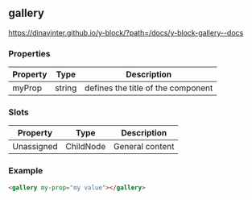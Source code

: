 ## gallery

https://dinavinter.github.io/y-block/?path=/docs/y-block-gallery--docs

### Properties

| Property | Type   | Description                        |
|----------|--------|------------------------------------|
| myProp   | string | defines the title of the component |

### Slots

| Property   | Type      | Description     |
|------------|-----------|-----------------|
| Unassigned | ChildNode | General content |

### Example

```html
<gallery my-prop="my value"></gallery>
```